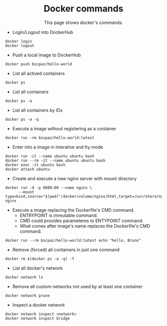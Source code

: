 <h1 align="center">Docker commands</h1>
<p align="center">This page shows docker's commands.</p>


* Login/Logout into DockerHub
```
docker login
docker logout
```

* Push a local image to DockerHub
```
docker push bscpaz/hello-world
```


* List all actived containers
```
docker ps
```

* List all containers
```
docker ps -a
```

* List all containers by IDs
```
docker ps -a -q
```

* Execute a image without registering as a container
```
docker run -rm bscpaz/hello-world:latest
```

* Enter into a image in interative and tty mode
```
docker run -it --name ubuntu ubuntu bash
docker run --rm -it --name ubuntu ubuntu bash
docker exec -it ubuntu bash
docker attach ubuntu
```

* Create and execute a new nginx server with mount directory
```
docker run -d -p 8080:80 --name nginx \
      --mount type=bind,source="$(pwd)"/docker/volume/nginx/html,target=/usr/share/nginx/html nginx
```

* Execute a image replacing the Dockerfile's CMD command.
  * ENTRYPOINT is immutable command. 
  * CMD could provides parameteres to ENTYPOINT command.
  * What comes after image's name replaces the Dockerfile's CMD command.
```
docker run --rm bscpaz/hello-world:latest echo "hello, Bruno"
```

* Remove (forced) all containers in just one command
```
docker rm $(docker ps -a -q) -f
```

* List all docker's network
```
docker network ls
```

* Remove all custom networks not used by at least one container
```
docker network prune
```

* Inspect a docker network
```
docker network inspect <network>
docker network inspect bridge
```
